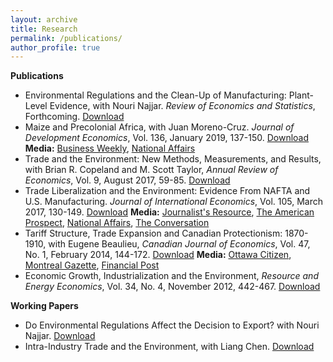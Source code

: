 ```yaml
---
layout: archive
title: Research
permalink: /publications/
author_profile: true
---
```


**Publications**
* Environmental Regulations and the Clean-Up of Manufacturing: Plant-Level Evidence, with Nouri Najjar. *Review of Economics and Statistics*, Forthcoming. [Download](https://www.mitpressjournals.org/doi/abs/10.1162/rest_a_00904)
* Maize and Precolonial Africa, with Juan Moreno-Cruz. *Journal of Development Economics*, Vol. 136, January 2019, 137-150. [Download](https://www.sciencedirect.com/science/article/pii/S0304387818303195)   **Media:** [Business Weekly](https://www.ebusinessweekly.co.zw/the-green-engine-of-economic-development-has-a-convoluted-history-in-southern-africa/), [National Affairs](https://nationalaffairs.com/blog/detail/findings-a-daily-roundup/growing)
* Trade and the Environment: New Methods, Measurements, and Results, with Brian R. Copeland and M. Scott Taylor, *Annual Review of Economics*, Vol. 9, August 2017, 59-85. [Download](https://www.annualreviews.org/doi/abs/10.1146/annurev-economics-063016-103756)
* Trade Liberalization and the Environment: Evidence From NAFTA and U.S. Manufacturing. *Journal of International Economics*, Vol. 105, March 2017, 130-149. [Download](https://www.sciencedirect.com/science/article/pii/S0022199617300077) **Media:** [Journalist's Resource](https://journalistsresource.org/studies/international/globalization/nafta-jobs-wages-reviewing-research/), [The American Prospect](https://prospect.org/power/will-trump-deliver-trade/), [National Affairs](https://www.nationalaffairs.com/blog/detail/findings-a-daily-roundup/getting-past-customs), [The Conversation](https://theconversation.com/trade-rules-are-deeply-flawed-but-trumps-tariff-fixation-is-hurting-america-and-the-rest-of-the-world-98991)
* Tariff Structure, Trade Expansion and Canadian Protectionism: 1870-1910, with Eugene Beaulieu, *Canadian Journal of Economics*, Vol. 47, No. 1, February 2014, 144-172. [Download](https://onlinelibrary.wiley.com/doi/abs/10.1111/caje.12065) **Media:** [Ottawa Citizen](https://ottawacitizen.com/news/politics/watson-what-sir-john-a-maybe-didnt-do-after-all), [Montreal Gazette](https://montrealgazette.com/news/national/opinion-maybe-sir-john-a-macdonalds-high-tariffs-dont-deserve-so-much-credit), [Financial Post](https://business.financialpost.com/opinion/william-watson-maybe-deflation-wouldnt-kill-the-economy)
* Economic Growth, Industrialization and the Environment, *Resource and Energy Economics*, Vol. 34, No. 4, November 2012, 442-467. [Download](https://www.sciencedirect.com/science/article/pii/S0928765512000206)

  
**Working Papers**
* Do Environmental Regulations Affect the Decision to Export? with Nouri Najjar. [Download](https://www.freit.org/WorkingPapers/Papers/FirmLevelTrade/FREIT1605.pdf)
* Intra-Industry Trade and the Environment, with Liang Chen. [Download](https://papers.ssrn.com/sol3/papers.cfm?abstract_id=2939849)



